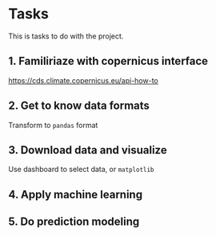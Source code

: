 # Tasks

This is tasks to do with the project.

## 1. Familiriaze with copernicus interface
   
https://cds.climate.copernicus.eu/api-how-to

## 2. Get to know data formats

Transform to `pandas` format

## 3. Download data and visualize

Use dashboard to select data, or `matplotlib`

## 4. Apply machine learning

## 5. Do prediction modeling
